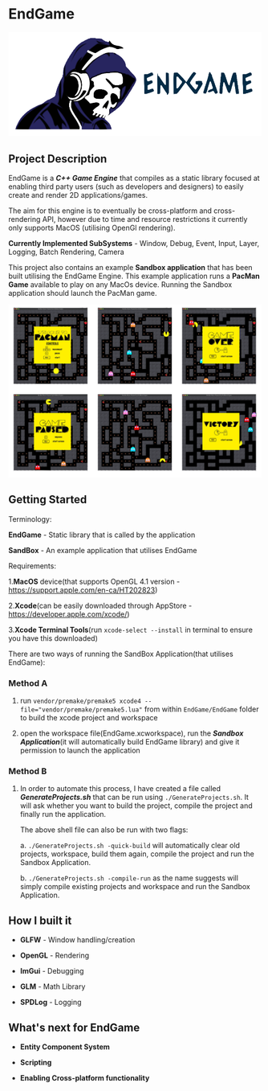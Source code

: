 # EndGame

![EndGame](/resources/endgame-cover.png?raw=true"EndGame")

## Project Description

EndGame is a ***C++ Game Engine*** that compiles as a static library focused at enabling third party users (such as developers and designers) to easily create and render 2D applications/games.

The aim for this engine is to eventually be cross-platform and cross-rendering API, however due to time and resource restrictions it currently only supports MacOS (utilising OpenGl rendering). 

**Currently Implemented SubSystems** - Window, Debug, Event, Input, Layer, Logging, Batch Rendering, Camera

This project also contains an example **Sandbox application** that has been built utilising the EndGame Engine. This example application runs a **PacMan Game** available to play on any MacOs device. Running the Sandbox application should launch the PacMan game.

![PacMan](/resources/pacman.png?raw=true"PacMan")

## Getting Started

Terminology:

**EndGame** - Static library that is called by the application

**SandBox** - An example application that utilises EndGame

Requirements: 

1.**MacOS** device(that supports OpenGL 4.1 version - https://support.apple.com/en-ca/HT202823)

2.**Xcode**(can be easily downloaded through AppStore - https://developer.apple.com/xcode/)

3.**Xcode Terminal Tools**(run `xcode-select --install` in terminal to ensure you have this downloaded)

There are two ways of running the SandBox Application(that utilises EndGame):

### Method A

1. run `vendor/premake/premake5 xcode4 --file="vendor/premake/premake5.lua"` from within `EndGame/EndGame` folder to build the xcode project and workspace

2. open the workspace file(EndGame.xcworkspace), run the ***Sandbox Application***(it will automatically build EndGame library) and give it permission to launch the application

### Method B

1. In order to automate this process, I have created a file called ***GenerateProjects.sh*** that can be run using `./GenerateProjects.sh`. It will ask whether you want to build the project, compile the project and finally run the application.
 
    The above shell file can also be run with two flags: 

    a. `./GenerateProjects.sh -quick-build` will automatically clear old projects, workspace, build them again, compile the project and run the Sandbox Application.

    b. `./GenerateProjects.sh -compile-run` as the name suggests will simply compile existing projects and workspace and run the Sandbox Application.

## How I built it

* **GLFW** - Window handling/creation

* **OpenGL** - Rendering

* **ImGui** - Debugging

* **GLM** - Math Library

* **SPDLog** - Logging

## What's next for EndGame

* **Entity Component System**

* **Scripting**

* **Enabling Cross-platform functionality**
